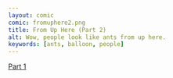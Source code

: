 ```yaml
---
layout: comic
comic: fromuphere2.png
title: From Up Here (Part 2)
alt: Wow, people look like ants from up here.
keywords: [ants, balloon, people]
---
```


[Part 1](http://lolnein.com/2013/05/28/fromuphere/)
